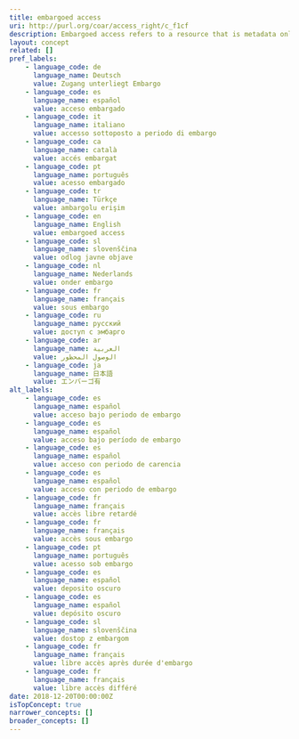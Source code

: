 ```yaml
---
title: embargoed access
uri: http://purl.org/coar/access_right/c_f1cf
description: Embargoed access refers to a resource that is metadata only access until released for open access on a certain date. Embargoes can be required by publishers and funders policies, or set by the author (e.g such as in the case of theses and dissertations).
layout: concept
related: []
pref_labels:
    - language_code: de
      language_name: Deutsch
      value: Zugang unterliegt Embargo
    - language_code: es
      language_name: español
      value: acceso embargado
    - language_code: it
      language_name: italiano
      value: accesso sottoposto a periodo di embargo
    - language_code: ca
      language_name: català
      value: accés embargat
    - language_code: pt
      language_name: português
      value: acesso embargado
    - language_code: tr
      language_name: Türkçe
      value: ambargolu erişim
    - language_code: en
      language_name: English
      value: embargoed access
    - language_code: sl
      language_name: slovenščina
      value: odlog javne objave
    - language_code: nl
      language_name: Nederlands
      value: onder embargo
    - language_code: fr
      language_name: français
      value: sous embargo
    - language_code: ru
      language_name: русский
      value: доступ с эмбарго
    - language_code: ar
      language_name: العربية
      value: الوصول المحظور
    - language_code: ja
      language_name: 日本語
      value: エンバーゴ有
alt_labels:
    - language_code: es
      language_name: español
      value: acceso bajo periodo de embargo
    - language_code: es
      language_name: español
      value: acceso bajo período de embargo
    - language_code: es
      language_name: español
      value: acceso con periodo de carencia
    - language_code: es
      language_name: español
      value: acceso con periodo de embargo
    - language_code: fr
      language_name: français
      value: accès libre retardé
    - language_code: fr
      language_name: français
      value: accès sous embargo
    - language_code: pt
      language_name: português
      value: acesso sob embargo
    - language_code: es
      language_name: español
      value: deposito oscuro
    - language_code: es
      language_name: español
      value: depósito oscuro
    - language_code: sl
      language_name: slovenščina
      value: dostop z embargom
    - language_code: fr
      language_name: français
      value: libre accès après durée d'embargo
    - language_code: fr
      language_name: français
      value: libre accès différé
date: 2018-12-20T00:00:00Z
isTopConcept: true
narrower_concepts: []
broader_concepts: []
---
```



